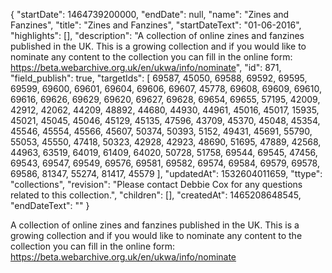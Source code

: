 {
  "startDate": 1464739200000, 
  "endDate": null, 
  "name": "Zines and Fanzines", 
  "title": "Zines and Fanzines", 
  "startDateText": "01-06-2016", 
  "highlights": [], 
  "description": "A collection of online zines and fanzines published in the UK. This is a growing collection and if you would like to nominate any content to the collection you can fill in the online form: https://beta.webarchive.org.uk/en/ukwa/info/nominate", 
  "id": 871, 
  "field_publish": true, 
  "targetIds": [
    69587, 
    45050, 
    69588, 
    69592, 
    69595, 
    69599, 
    69600, 
    69601, 
    69604, 
    69606, 
    69607, 
    45778, 
    69608, 
    69609, 
    69610, 
    69616, 
    69626, 
    69629, 
    69620, 
    69627, 
    69628, 
    69654, 
    69655, 
    57195, 
    42009, 
    42912, 
    42062, 
    44209, 
    48892, 
    44680, 
    44930, 
    44961, 
    45016, 
    45017, 
    15935, 
    45021, 
    45045, 
    45046, 
    45129, 
    45135, 
    47596, 
    43709, 
    45370, 
    45048, 
    45354, 
    45546, 
    45554, 
    45566, 
    45607, 
    50374, 
    50393, 
    5152, 
    49431, 
    45691, 
    55790, 
    55053, 
    45550, 
    47418, 
    50323, 
    42928, 
    42923, 
    48690, 
    51695, 
    47889, 
    42568, 
    44963, 
    63519, 
    64019, 
    61409, 
    64020, 
    50728, 
    51758, 
    69544, 
    69545, 
    47456, 
    69543, 
    69547, 
    69549, 
    69576, 
    69581, 
    69582, 
    69574, 
    69584, 
    69579, 
    69578, 
    69586, 
    81347, 
    55274, 
    81417, 
    45579
  ], 
  "updatedAt": 1532604011659, 
  "ttype": "collections", 
  "revision": "Please contact Debbie Cox for any questions related to this collection.", 
  "children": [], 
  "createdAt": 1465208648545, 
  "endDateText": ""
}

A collection of online zines and fanzines published in the UK. This is a growing collection and if you would like to nominate any content to the collection you can fill in the online form: https://beta.webarchive.org.uk/en/ukwa/info/nominate